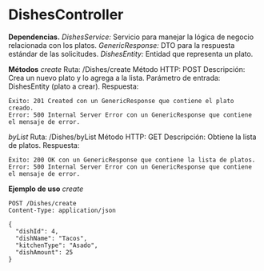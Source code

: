 # DishesController

**Dependencias.**
*DishesService:* Servicio para manejar la lógica de negocio relacionada con los platos.
*GenericResponse:* DTO para la respuesta estándar de las solicitudes.
*DishesEntity:* Entidad que representa un plato.

**Métodos**
*create*
Ruta: /Dishes/create
Método HTTP: POST
Descripción: Crea un nuevo plato y lo agrega a la lista.
Parámetro de entrada: DishesEntity (plato a crear).
Respuesta:

    Éxito: 201 Created con un GenericResponse que contiene el plato creado.
    Error: 500 Internal Server Error con un GenericResponse que contiene el mensaje de error.

*byList*
Ruta: /Dishes/byList
Método HTTP: GET
Descripción: Obtiene la lista de platos.
Respuesta:

    Éxito: 200 OK con un GenericResponse que contiene la lista de platos.
    Error: 500 Internal Server Error con un GenericResponse que contiene el mensaje de error.

**Ejemplo de uso**
*create*
```http
POST /Dishes/create
Content-Type: application/json

{
  "dishId": 4,
  "dishName": "Tacos",
  "kitchenType": "Asado",
  "dishAmount": 25
}
